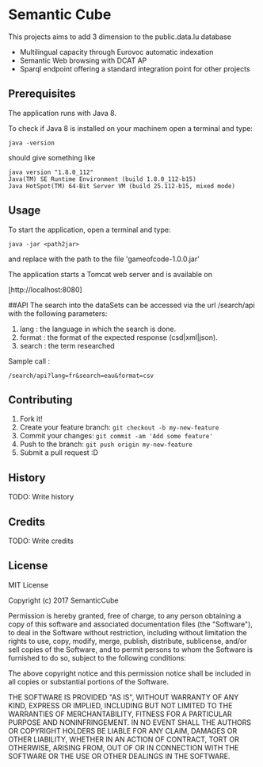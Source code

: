 # Semantic Cube

This projects aims to add 3 dimension to the public.data.lu database

- Multilingual capacity through Eurovoc automatic indexation
- Semantic Web browsing with DCAT AP
- Sparql endpoint offering a standard integration point for other projects

## Prerequisites

The application runs  with Java 8.

To check if Java 8 is installed on your machinem open a terminal and type:

``` commandline
java -version
```

should give something like

``` commandline
java version "1.8.0_112"
Java(TM) SE Runtime Environment (build 1.8.0_112-b15)
Java HotSpot(TM) 64-Bit Server VM (build 25.112-b15, mixed mode)
```


## Usage

To start the application, open a terminal and type:

``` commandline
java -jar <path2jar>
```

and replace <pacth2jar> with the path to the file 'gameofcode-1.0.0.jar'

The application starts a Tomcat web server and is available on

[http://localhost:8080]

##API
The search into the dataSets can be accessed via the url /search/api with the following parameters:
1. lang : the language in which the search is done.
2. format : the format of the expected response (csd|xml|json).
3. search : the term researched

Sample call : 
``` commandline
/search/api?lang=fr&search=eau&format=csv
```

## Contributing

1. Fork it!
2. Create your feature branch: `git checkout -b my-new-feature`
3. Commit your changes: `git commit -am 'Add some feature'`
4. Push to the branch: `git push origin my-new-feature`
5. Submit a pull request :D

## History

TODO: Write history

## Credits

TODO: Write credits

## License

MIT License

Copyright (c) 2017 SemanticCube

Permission is hereby granted, free of charge, to any person obtaining a copy
of this software and associated documentation files (the "Software"), to deal
in the Software without restriction, including without limitation the rights
to use, copy, modify, merge, publish, distribute, sublicense, and/or sell
copies of the Software, and to permit persons to whom the Software is
furnished to do so, subject to the following conditions:

The above copyright notice and this permission notice shall be included in all
copies or substantial portions of the Software.

THE SOFTWARE IS PROVIDED "AS IS", WITHOUT WARRANTY OF ANY KIND, EXPRESS OR
IMPLIED, INCLUDING BUT NOT LIMITED TO THE WARRANTIES OF MERCHANTABILITY,
FITNESS FOR A PARTICULAR PURPOSE AND NONINFRINGEMENT. IN NO EVENT SHALL THE
AUTHORS OR COPYRIGHT HOLDERS BE LIABLE FOR ANY CLAIM, DAMAGES OR OTHER
LIABILITY, WHETHER IN AN ACTION OF CONTRACT, TORT OR OTHERWISE, ARISING FROM,
OUT OF OR IN CONNECTION WITH THE SOFTWARE OR THE USE OR OTHER DEALINGS IN THE
SOFTWARE.
